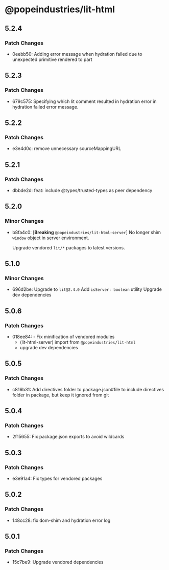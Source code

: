 # @popeindustries/lit-html

## 5.2.4

### Patch Changes

- 0eebb50: Adding error message when hydration failed due to unexpected primitive rendered to part

## 5.2.3

### Patch Changes

- 679c575: Specifying which lit comment resulted in hydration error in hydration failed error message.

## 5.2.2

### Patch Changes

- e3e4d0c: remove unnecessary sourceMappingURL

## 5.2.1

### Patch Changes

- dbbde2d: feat: include @types/trusted-types as peer dependency

## 5.2.0

### Minor Changes

- b8fa4c0: [**Breaking** `@popeindustries/lit-html-server`] No longer shim `window` object in server environment.

  Upgrade vendored `lit/*` packages to latest versions.

## 5.1.0

### Minor Changes

- 696d2be: Upgrade to `lit@2.4.0`
  Add `isServer: boolean` utility
  Upgrade dev dependencies

## 5.0.6

### Patch Changes

- 018ee84: - Fix minification of vendored modules
  - (lit-html-server) import from `@popeindustries/lit-html`
  - upgrade dev dependencies

## 5.0.5

### Patch Changes

- c816b31: Add directives folder to package.json#file to include directives folder in package, but keep it ignored from git

## 5.0.4

### Patch Changes

- 2f15655: Fix package.json exports to avoid wildcards

## 5.0.3

### Patch Changes

- e3e91a4: Fix types for vendored packages

## 5.0.2

### Patch Changes

- 148cc28: fix dom-shim and hydration error log

## 5.0.1

### Patch Changes

- 15c7be9: Upgrade vendored dependencies
